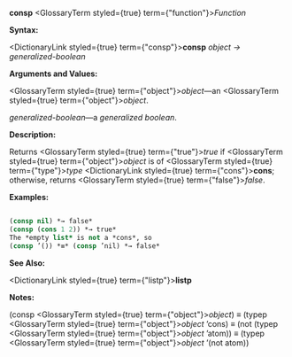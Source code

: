 **consp** <GlossaryTerm styled={true} term={"function"}><i>Function</i></GlossaryTerm> 



**Syntax:** 



<DictionaryLink styled={true} term={"consp"}><b>consp</b></DictionaryLink> *object → generalized-boolean* 



**Arguments and Values:** 



<GlossaryTerm styled={true} term={"object"}><i>object</i></GlossaryTerm>—an <GlossaryTerm styled={true} term={"object"}><i>object</i></GlossaryTerm>. 



*generalized-boolean*—a *generalized boolean*. 







 



 



**Description:** 



Returns <GlossaryTerm styled={true} term={"true"}><i>true</i></GlossaryTerm> if <GlossaryTerm styled={true} term={"object"}><i>object</i></GlossaryTerm> is of <GlossaryTerm styled={true} term={"type"}><i>type</i></GlossaryTerm> <DictionaryLink styled={true} term={"cons"}><b>cons</b></DictionaryLink>; otherwise, returns <GlossaryTerm styled={true} term={"false"}><i>false</i></GlossaryTerm>. 



**Examples:**
```lisp

(consp nil) *→ false* 
(consp (cons 1 2)) *→ true* 
The *empty list* is not a *cons*, so 
(consp ’()) *≡* (consp ’nil) *→ false* 

```
**See Also:** 



<DictionaryLink styled={true} term={"listp"}><b>listp</b></DictionaryLink> 



**Notes:** 



(consp <GlossaryTerm styled={true} term={"object"}><i>object</i></GlossaryTerm>) *≡* (typep <GlossaryTerm styled={true} term={"object"}><i>object</i></GlossaryTerm> ’cons) *≡* (not (typep <GlossaryTerm styled={true} term={"object"}><i>object</i></GlossaryTerm> ’atom)) *≡* (typep <GlossaryTerm styled={true} term={"object"}><i>object</i></GlossaryTerm> ’(not atom)) 



